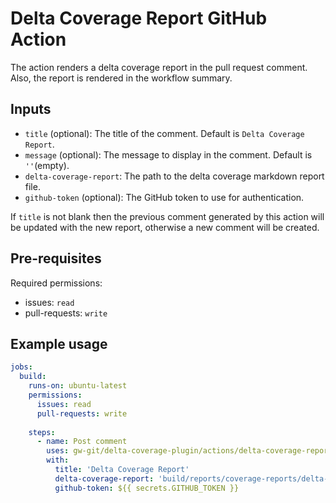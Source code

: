 # Delta Coverage Report GitHub Action

The action renders a delta coverage report in the pull request comment. 
Also, the report is rendered in the workflow summary.

## Inputs

- `title` (optional): The title of the comment. Default is `Delta Coverage Report`.
- `message` (optional): The message to display in the comment. Default is `''`(empty).
- `delta-coverage-report`: The path to the delta coverage markdown report file.
- `github-token` (optional): The GitHub token to use for authentication.

If `title` is not blank then the previous comment generated by this action will be updated with the new report,
otherwise a new comment will be created.

## Pre-requisites

Required permissions:
- issues: `read`
- pull-requests: `write`


## Example usage

```yaml
jobs:
  build:
    runs-on: ubuntu-latest
    permissions:
      issues: read
      pull-requests: write
          
    steps:
      - name: Post comment
        uses: gw-git/delta-coverage-plugin/actions/delta-coverage-report@master
        with:
          title: 'Delta Coverage Report'
          delta-coverage-report: 'build/reports/coverage-reports/delta-coverage/report.md'
          github-token: ${{ secrets.GITHUB_TOKEN }}
```

